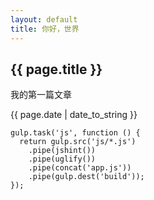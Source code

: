 ```yaml
---
layout: default
title: 你好，世界
---
```

<h2>{{ page.title }}</h2>
<p>我的第一篇文章</p>
<p>{{ page.date | date_to_string }}</p>



    gulp.task('js', function () {
      return gulp.src('js/*.js')
        .pipe(jshint())
        .pipe(uglify())
        .pipe(concat('app.js'))
        .pipe(gulp.dest('build'));
    });

